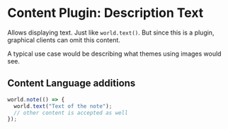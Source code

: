 # Content Plugin: Description Text

Allows displaying text. Just like `world.text()`. But since this is a plugin, graphical clients can omit this content.

A typical use case would be describing what themes using images would see.

## Content Language additions

```ts
world.note(() => {
  world.text("Text of the note");
  // other content is accepted as well
});
```
